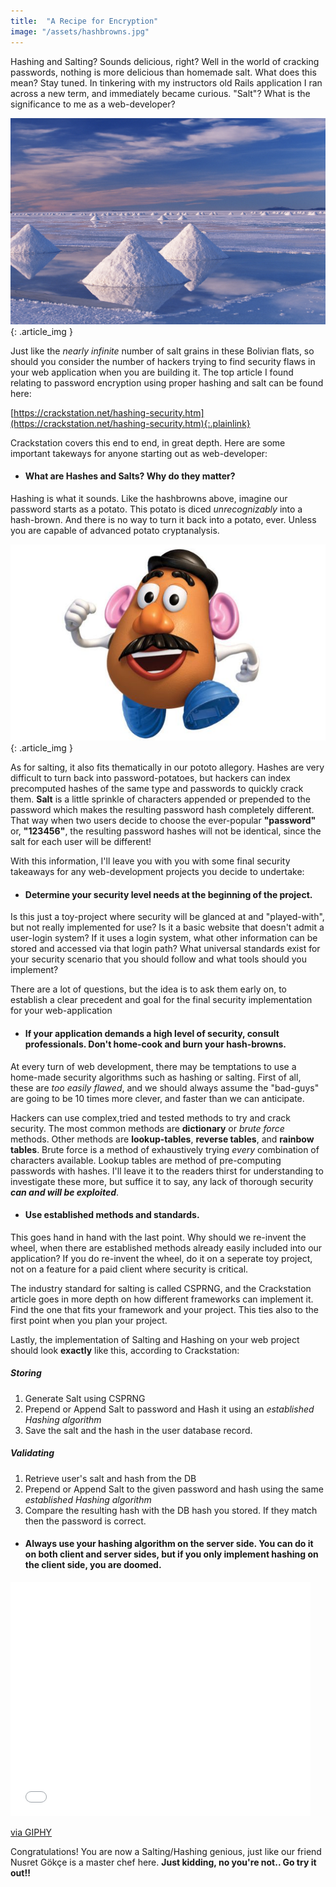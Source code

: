 ```yaml
---
title:  "A Recipe for Encryption"
image: "/assets/hashbrowns.jpg"
---
```


Hashing and Salting? Sounds delicious, right? Well in the world of cracking passwords, nothing is more delicious than homemade salt.  What does this mean? Stay tuned. In tinkering with my instructors old Rails application I ran across a new term, and immediately became curious. "Salt"?  What is the significance to me as a web-developer?

![salt flats](/assets/bolivian_salt_flats.jpg){: .article_img }

Just like the _nearly infinite_ number of salt grains in these Bolivian flats, so should you consider the number of hackers trying to find security flaws in your web application when you are building it. The top article I found relating to password encryption using proper hashing and salt can be found here: 

[https://crackstation.net/hashing-security.htm](https://crackstation.net/hashing-security.htm){:.plainlink}

Crackstation covers this end to end, in great depth. Here are some important takeways for anyone starting out as web-developer:

* #### __What are Hashes and Salts? Why do they matter?__

Hashing is what it sounds.  Like the hashbrowns above, imagine our password starts as a potato.  This potato is diced _unrecognizably_ into a hash-brown.  And there is no way to turn it back into a potato, ever.  Unless you are capable of advanced potato cryptanalysis.

![mr potato](/assets/mr-potato-head.jpeg){: .article_img }

As for salting, it also fits thematically in our pototo allegory. Hashes are very difficult to turn back into password-potatoes, but hackers can index precomputed hashes of the same type and passwords to quickly crack them. __Salt__ is a little sprinkle of characters appended or prepended to the password which makes the resulting password hash completely different.  That way when two users decide to choose the ever-popular __"password"__ or, __"123456"__, the resulting password hashes will not be identical, since the salt for each user will be different!

With this information, I'll leave you with you with some final security takeaways for any web-development projects you decide to undertake:

* #### __Determine your security level needs at the beginning of the project.__

Is this just a toy-project where security will be glanced at and "played-with", but not really implemented for use? Is it a basic website that doesn't admit a user-login system?  If it uses a login system, what other information can be stored and accessed via that login path?  What universal standards exist for your security scenario that you should follow and what tools should you implement?

There are a lot of questions, but the idea is to ask them early on, to establish a clear precedent and goal for the final security implementation for your web-application

* ####  __If your application demands a high level of security, consult professionals.  Don't home-cook and burn your hash-browns.__

At every turn of web development, there may be temptations to use a home-made security algorithms such as hashing or salting.  First of all, these are _too easily flawed_, and we should always assume the "bad-guys" are going to be 10 times more clever, and faster than we can anticipate.  

Hackers can use complex,tried and tested methods to try and crack security. The most common methods are __dictionary__ or _brute force_ methods. Other methods are __lookup-tables__, __reverse tables__, and __rainbow tables__.  Brute force is a method of exhaustively trying _every_ combination of characters available.  Lookup tables are method of pre-computing passwords with hashes.  I'll leave it to the readers thirst for understanding to investigate these more, but suffice it to say, any lack of thorough security ___can and will be exploited___.

* #### __Use established methods and standards.__

This goes hand in hand with the last point.  Why should we re-invent the wheel, when there are established methods already easily included into our application?  If you do re-invent the wheel, do it on a seperate toy project, not on a feature for a paid client where security is critical.

The industry standard for salting is called CSPRNG, and the Crackstation article goes in more depth on how different frameworks can implement it. Find the one that fits your framework and your project. This ties also to the first point when you plan your project.

Lastly, the implementation of Salting and Hashing on your web project should look __exactly__ like this, according to Crackstation:

##### Storing

1. Generate Salt using CSPRNG
2. Prepend or Append Salt to password and Hash it using an _established Hashing algorithm_
3. Save the salt and the hash in the user database record.

##### Validating

1.  Retrieve user's salt and hash from the DB
2.  Prepend or Append Salt to the given password and hash using the same _established Hashing algorithm_
3. Compare the resulting hash with the DB hash you stored. If they match then the password is correct.

* #### Always use your hashing algorithm on the server side.  You can do it on both client and server sides, but if you only implement hashing on the client side, you are doomed.

<iframe src="//giphy.com/embed/l4Jz3a8jO92crUlWM" width="480" height="375" frameBorder="0" class="giphy-embed" allowFullScreen></iframe><p><a href="http://giphy.com/gifs/meme-steak-seasoning-l4Jz3a8jO92crUlWM">via GIPHY</a></p>

Congratulations! You are now a Salting/Hashing genious, just like our friend Nusret Gökçe is a master chef here.  __Just kidding, no you're not.. Go try it out!!__